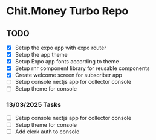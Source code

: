 # Chit.Money Turbo Repo

## TODO

- [x] Setup the expo app with expo router
- [x] Setup the app theme
- [x] Setup Expo app fonts according to theme
- [x] Setup rnr component library for reusable components
- [x] Create welcome screen for subscriber app
- [ ] Setup console nextjs app for collector console
- [ ] Setup theme for console

### 13/03/2025 Tasks

- [ ] Setup console nextjs app for collector console
- [ ] Setup theme for console
- [ ] Add clerk auth to console
